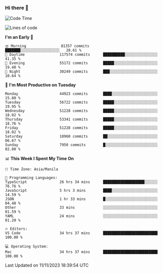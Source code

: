 ### Hi there 👋

<!--START_SECTION:waka-->
![Code Time](http://img.shields.io/badge/Code%20Time-4%2C521%20hrs%2038%20mins-blue)

![Lines of code](https://img.shields.io/badge/From%20Hello%20World%20I%27ve%20Written-113.1%20million%20lines%20of%20code-blue)

**I'm an Early 🐤** 

```text
🌞 Morning                81357 commits       ███████░░░░░░░░░░░░░░░░░░   28.61 % 
🌆 Daytime                117574 commits      ██████████░░░░░░░░░░░░░░░   41.35 % 
🌃 Evening                55172 commits       █████░░░░░░░░░░░░░░░░░░░░   19.40 % 
🌙 Night                  30249 commits       ███░░░░░░░░░░░░░░░░░░░░░░   10.64 % 
```
📅 **I'm Most Productive on Tuesday** 

```text
Monday                   44923 commits       ████░░░░░░░░░░░░░░░░░░░░░   15.80 % 
Tuesday                  56722 commits       █████░░░░░░░░░░░░░░░░░░░░   19.95 % 
Wednesday                51228 commits       █████░░░░░░░░░░░░░░░░░░░░   18.02 % 
Thursday                 53341 commits       █████░░░░░░░░░░░░░░░░░░░░   18.76 % 
Friday                   51228 commits       █████░░░░░░░░░░░░░░░░░░░░   18.02 % 
Saturday                 18960 commits       ██░░░░░░░░░░░░░░░░░░░░░░░   06.67 % 
Sunday                   7950 commits        █░░░░░░░░░░░░░░░░░░░░░░░░   02.80 % 
```


📊 **This Week I Spent My Time On** 

```text
🕑︎ Time Zone: Asia/Manila

💬 Programming Languages: 
TypeScript               26 hrs 34 mins      ███████████████████░░░░░░   76.76 % 
JavaScript               5 hrs 3 mins        ████░░░░░░░░░░░░░░░░░░░░░   14.59 % 
JSON                     1 hr 33 mins        █░░░░░░░░░░░░░░░░░░░░░░░░   04.48 % 
Other                    33 mins             ░░░░░░░░░░░░░░░░░░░░░░░░░   01.59 % 
YAML                     24 mins             ░░░░░░░░░░░░░░░░░░░░░░░░░   01.20 % 

🔥 Editors: 
VS Code                  34 hrs 37 mins      █████████████████████████   100.00 % 

💻 Operating System: 
Mac                      34 hrs 37 mins      █████████████████████████   100.00 % 
```


 Last Updated on 11/11/2023 18:39:54 UTC
<!--END_SECTION:waka-->


<!--
**rad182/rad182** is a ✨ _special_ ✨ repository because its `README.md` (this file) appears on your GitHub profile.

Here are some ideas to get you started:

- 🔭 I’m currently working on ...
- 🌱 I’m currently learning ...
- 👯 I’m looking to collaborate on ...
- 🤔 I’m looking for help with ...
- 💬 Ask me about ...
- 📫 How to reach me: ...
- 😄 Pronouns: ...
- ⚡ Fun fact: ...
-->

